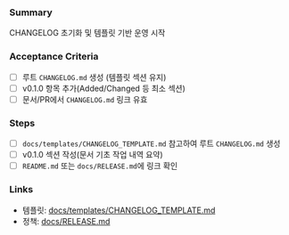 ### Summary

CHANGELOG 초기화 및 템플릿 기반 운영 시작

### Acceptance Criteria

- [ ] 루트 `CHANGELOG.md` 생성 (템플릿 섹션 유지)
- [ ] v0.1.0 항목 추가(Added/Changed 등 최소 섹션)
- [ ] 문서/PR에서 `CHANGELOG.md` 링크 유효

### Steps

- [ ] `docs/templates/CHANGELOG_TEMPLATE.md` 참고하여 루트 `CHANGELOG.md` 생성
- [ ] v0.1.0 섹션 작성(문서 기초 작업 내역 요약)
- [ ] `README.md` 또는 `docs/RELEASE.md`에 링크 확인

### Links

- 템플릿: [docs/templates/CHANGELOG_TEMPLATE.md](docs/templates/CHANGELOG_TEMPLATE.md)
- 정책: [docs/RELEASE.md](docs/RELEASE.md)